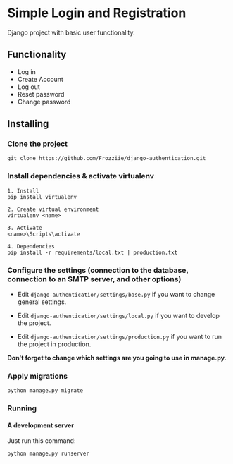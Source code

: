 # Simple Login and Registration
Django project with basic user functionality.

## Functionality
- Log in
- Create Account
- Log out
- Reset password
- Change password

## Installing

### Clone the project

```
git clone https://github.com/Frozziie/django-authentication.git
```

### Install dependencies & activate virtualenv

```
1. Install
pip install virtualenv

2. Create virtual environment
virtualenv <name>

3. Activate
<name>\Scripts\activate

4. Dependencies
pip install -r requirements/local.txt | production.txt
```

### Configure the settings (connection to the database, connection to an SMTP server, and other options)

- Edit `django-authentication/settings/base.py` if you want to change general settings.

- Edit `django-authentication/settings/local.py` if you want to develop the project.

- Edit `django-authentication/settings/production.py` if you want to run the project in production.

**Don't forget to change which settings are you going to use in manage.py.**

### Apply migrations

```
python manage.py migrate
```

### Running

#### A development server

Just run this command:

```
python manage.py runserver
```